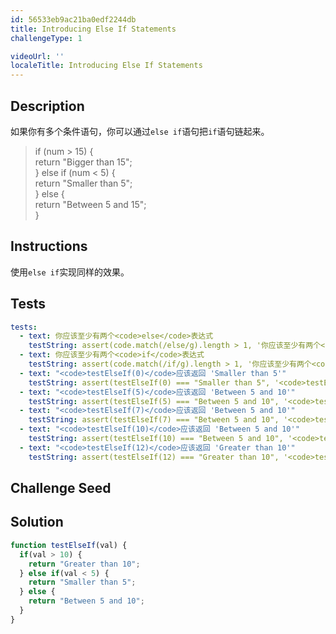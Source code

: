 ```yaml
---
id: 56533eb9ac21ba0edf2244db
title: Introducing Else If Statements
challengeType: 1

videoUrl: ''
localeTitle: Introducing Else If Statements
---
```


## Description
<section id='description'>
如果你有多个条件语句，你可以通过<code>else if</code>语句把<code>if</code>语句链起来。
<blockquote>if (num > 15) {<br>  return "Bigger than 15";<br>} else if (num < 5) {<br>  return "Smaller than 5";<br>} else {<br>  return "Between 5 and 15";<br>}</blockquote>
</section>

## Instructions
<section id='instructions'>
使用<code>else if</code>实现同样的效果。
</section>

## Tests
<section id='tests'>

```yml
tests:
  - text: 你应该至少有两个<code>else</code>表达式
    testString: assert(code.match(/else/g).length > 1, '你应该至少有两个<code>else</code>表达式');
  - text: 你应该至少有两个<code>if</code>表达式
    testString: assert(code.match(/if/g).length > 1, '你应该至少有两个<code>if</code>表达式');
  - text: "<code>testElseIf(0)</code>应该返回 'Smaller than 5'"
    testString: assert(testElseIf(0) === "Smaller than 5", '<code>testElseIf(0)</code>应该返回 "Smaller than 5"');
  - text: "<code>testElseIf(5)</code>应该返回 'Between 5 and 10'"
    testString: assert(testElseIf(5) === "Between 5 and 10", '<code>testElseIf(5)</code>应该返回 "Between 5 and 10"');
  - text: "<code>testElseIf(7)</code>应该返回 'Between 5 and 10'"
    testString: assert(testElseIf(7) === "Between 5 and 10", '<code>testElseIf(7)</code>应该返回 "Between 5 and 10"');
  - text: "<code>testElseIf(10)</code>应该返回 'Between 5 and 10'"
    testString: assert(testElseIf(10) === "Between 5 and 10", '<code>testElseIf(10)</code>应该返回 "Between 5 and 10"');
  - text: "<code>testElseIf(12)</code>应该返回 'Greater than 10'"
    testString: assert(testElseIf(12) === "Greater than 10", '<code>testElseIf(12)</code>应该返回 "Greater than 10"');

```

</section>

## Challenge Seed
<section id='challengeSeed'>















</section>

## Solution
<section id='solution'>

```js
function testElseIf(val) {
  if(val > 10) {
    return "Greater than 10";
  } else if(val < 5) {
    return "Smaller than 5";
  } else {
    return "Between 5 and 10";
  }
}
```

</section>
              
